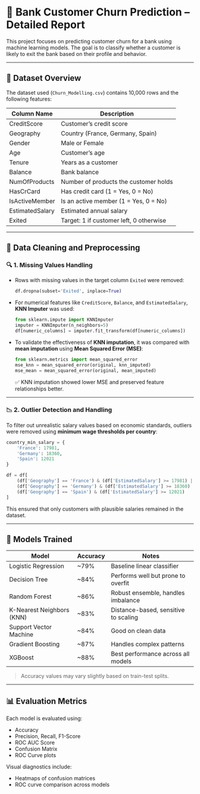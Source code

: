 
# 🏦 Bank Customer Churn Prediction – Detailed Report

This project focuses on predicting customer churn for a bank using machine learning models. The goal is to classify whether a customer is likely to exit the bank based on their profile and behavior.

---

## 📁 Dataset Overview

The dataset used (`Churn_Modelling.csv`) contains 10,000 rows and the following features:

| Column Name       | Description                                  |
|-------------------|----------------------------------------------|
| CreditScore       | Customer’s credit score                      |
| Geography         | Country (France, Germany, Spain)             |
| Gender            | Male or Female                               |
| Age               | Customer’s age                               |
| Tenure            | Years as a customer                          |
| Balance           | Bank balance                                 |
| NumOfProducts     | Number of products the customer holds        |
| HasCrCard         | Has credit card (1 = Yes, 0 = No)            |
| IsActiveMember    | Is an active member (1 = Yes, 0 = No)        |
| EstimatedSalary   | Estimated annual salary                      |
| Exited            | Target: 1 if customer left, 0 otherwise      |

---

## 🧹 Data Cleaning and Preprocessing

### 🔍 1. Missing Values Handling

- Rows with missing values in the target column `Exited` were removed:
  ```python
  df.dropna(subset='Exited', inplace=True)
  ```

- For numerical features like `CreditScore`, `Balance`, and `EstimatedSalary`, **KNN Imputer** was used:
  ```python
  from sklearn.impute import KNNImputer
  imputer = KNNImputer(n_neighbors=5)
  df[numeric_columns] = imputer.fit_transform(df[numeric_columns])
  ```

- To validate the effectiveness of **KNN imputation**, it was compared with **mean imputation** using **Mean Squared Error (MSE)**:
  ```python
  from sklearn.metrics import mean_squared_error
  mse_knn = mean_squared_error(original, knn_imputed)
  mse_mean = mean_squared_error(original, mean_imputed)
  ```
  ✅ KNN imputation showed lower MSE and preserved feature relationships better.

---

### 📉 2. Outlier Detection and Handling

To filter out unrealistic salary values based on economic standards, outliers were removed using **minimum wage thresholds per country**:

```python
country_min_salary = {
    'France': 17981,
    'Germany': 18360,
    'Spain': 12021
}

df = df[
    (df['Geography'] == 'France') & (df['EstimatedSalary'] >= 17981) |
    (df['Geography'] == 'Germany') & (df['EstimatedSalary'] >= 18360) |
    (df['Geography'] == 'Spain') & (df['EstimatedSalary'] >= 12021)
]
```

This ensured that only customers with plausible salaries remained in the dataset.

---

## 🧠 Models Trained

| Model                     | Accuracy  | Notes                                 |
|---------------------------|-----------|---------------------------------------|
| Logistic Regression       | ~79%      | Baseline linear classifier            |
| Decision Tree             | ~84%      | Performs well but prone to overfit    |
| Random Forest             | ~86%      | Robust ensemble, handles imbalance    |
| K-Nearest Neighbors (KNN) | ~83%      | Distance-based, sensitive to scaling  |
| Support Vector Machine    | ~84%      | Good on clean data                    |
| Gradient Boosting         | ~87%      | Handles complex patterns              |
| XGBoost                   | ~88%      | Best performance across all models    |

> Accuracy values may vary slightly based on train-test splits.

---

## 📊 Evaluation Metrics

Each model is evaluated using:

- Accuracy
- Precision, Recall, F1-Score
- ROC AUC Score
- Confusion Matrix
- ROC Curve plots

Visual diagnostics include:
- Heatmaps of confusion matrices
- ROC curve comparison across models

